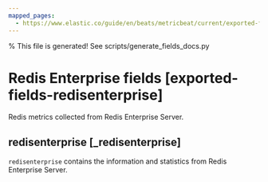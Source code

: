 ```yaml
---
mapped_pages:
  - https://www.elastic.co/guide/en/beats/metricbeat/current/exported-fields-redisenterprise.html
---
```


% This file is generated! See scripts/generate_fields_docs.py

# Redis Enterprise fields [exported-fields-redisenterprise]

Redis metrics collected from Redis Enterprise Server.

## redisenterprise [_redisenterprise]

`redisenterprise` contains the information and statistics from Redis Enterprise Server.

